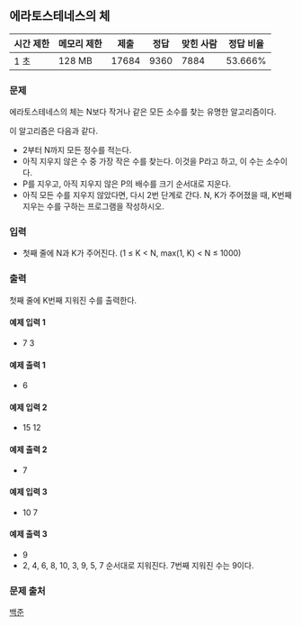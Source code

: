 ## 에라토스테네스의 체
 
|시간 제한|	메모리 제한|	제출|	정답|	맞힌 사람|	정답 비율|
|---|---|---|---|---|---|
|1 초|	128 MB|	17684|	9360|	7884|	53.666%|

### 문제
에라토스테네스의 체는 N보다 작거나 같은 모든 소수를 찾는 유명한 알고리즘이다.

이 알고리즘은 다음과 같다.

- 2부터 N까지 모든 정수를 적는다.
- 아직 지우지 않은 수 중 가장 작은 수를 찾는다. 이것을 P라고 하고, 이 수는 소수이다.
- P를 지우고, 아직 지우지 않은 P의 배수를 크기 순서대로 지운다.
- 아직 모든 수를 지우지 않았다면, 다시 2번 단계로 간다.
N, K가 주어졌을 때, K번째 지우는 수를 구하는 프로그램을 작성하시오.

### 입력
- 첫째 줄에 N과 K가 주어진다. (1 ≤ K < N, max(1, K) < N ≤ 1000)

### 출력
첫째 줄에 K번째 지워진 수를 출력한다.

#### 예제 입력 1 
- 7 3
#### 예제 출력 1 
- 6
#### 예제 입력 2 
- 15 12
#### 예제 출력 2 
- 7
#### 예제 입력 3 
- 10 7
#### 예제 출력 3 
- 9
- 2, 4, 6, 8, 10, 3, 9, 5, 7 순서대로 지워진다. 7번째 지워진 수는 9이다.

### 문제 출처
[백준](https://www.acmicpc.net/problem/2960)